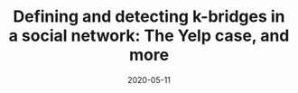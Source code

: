 ---
title: 'Defining and detecting k-bridges in a social network: The Yelp case, and more'
collection: publications
permalink: /publication/2020-05-11-Knowledge-Based Systems.md
excerpt: 'E. Corradini, A.  Nocera, D.  Ursino, L.  Virgili'
date: 2020-05-11
venue: 'Knowledge-Based Systems'
link: 'https://doi.org/10.1016/j.knosys.2020.105721'
location: 'University of Pavia, Polytechnic University of Marche'
---